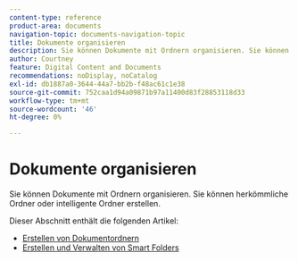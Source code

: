 ```yaml
---
content-type: reference
product-area: documents
navigation-topic: documents-navigation-topic
title: Dokumente organisieren
description: Sie können Dokumente mit Ordnern organisieren. Sie können herkömmliche Ordner oder intelligente Ordner erstellen.
author: Courtney
feature: Digital Content and Documents
recommendations: noDisplay, noCatalog
exl-id: db1887a0-3644-44a7-bb2b-f48ac61c1e38
source-git-commit: 752caa1d94a09871b97a11400d83f28853118d33
workflow-type: tm+mt
source-wordcount: '46'
ht-degree: 0%

---
```


# Dokumente organisieren

Sie können Dokumente mit Ordnern organisieren. Sie können herkömmliche Ordner oder intelligente Ordner erstellen.

Dieser Abschnitt enthält die folgenden Artikel:

* [Erstellen von Dokumentordnern](../../documents/organizing-documents/create-documents-folder.md)
* [Erstellen und Verwalten von Smart Folders](../../documents/organizing-documents/create-manage-smart-folders.md)
